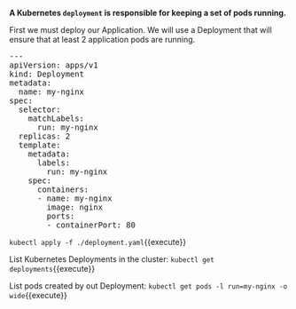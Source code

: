 
**A Kubernetes `deployment` is responsible for keeping a set of pods running.**

First we must deploy our Application. We will use a Deployment that will ensure that at least 2 application pods are running.

<pre class="file" data-filename="deployment.yaml" data-target="clipboard">
---
apiVersion: apps/v1
kind: Deployment
metadata:
  name: my-nginx
spec:
  selector:
    matchLabels:
      run: my-nginx
  replicas: 2
  template:
    metadata:
      labels:
        run: my-nginx
    spec:
      containers:
      - name: my-nginx
        image: nginx
        ports:
        - containerPort: 80
</pre>

`kubectl apply -f ./deployment.yaml`{{execute}}

List Kubernetes Deployments in the cluster:
`kubectl get deployments`{{execute}}

List pods created by out Deployment:
`kubectl get pods -l run=my-nginx -o wide`{{execute}}

